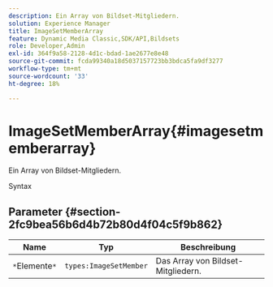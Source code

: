 ```yaml
---
description: Ein Array von Bildset-Mitgliedern.
solution: Experience Manager
title: ImageSetMemberArray
feature: Dynamic Media Classic,SDK/API,Bildsets
role: Developer,Admin
exl-id: 364f9a58-2128-4d1c-bdad-1ae2677e8e48
source-git-commit: fcda99340a18d5037157723bb3bdca5fa9df3277
workflow-type: tm+mt
source-wordcount: '33'
ht-degree: 18%

---
```


# ImageSetMemberArray{#imagesetmemberarray}

Ein Array von Bildset-Mitgliedern.

Syntax

## Parameter {#section-2fc9bea56b6d4b72b80d4f04c5f9b862}

| Name | Typ | Beschreibung |
|---|---|---|
| `*`Elemente`*` | `types:ImageSetMember` | Das Array von Bildset-Mitgliedern. |
